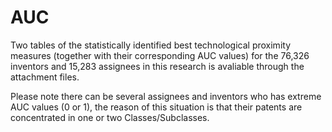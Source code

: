 # AUC

Two tables of the statistically identified best technological proximity measures (together with their corresponding AUC values) for the 76,326 inventors and 15,283 assignees in this research is avaliable through the attachment files.

Please note there can be several assignees and inventors who has extreme AUC values (0 or 1), the reason of this situation is that their patents are concentrated in one or two Classes/Subclasses.

